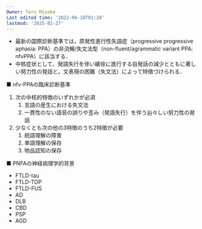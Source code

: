 ```yaml
---
Owner: Toru Miyake
Last edited time: '2022-06-10T01:20'
lastmod: '2025-02-27'
---
```

  

- 最新の国際診断基準では，原発性進行性失語症（progressive progressive aphasia: PPA）の非流暢/失文法型（non-fluent/agrammatic variant PPA: nfvPPA）に該当する．
- 中核症状として、発語失行を伴い緩徐に進行する自発話の減少とともに著しい努力性の発話と，文表現の困難（失文法）によって特徴づけられる．  

■ nfv-PPAの臨床診断基準

1. 次の中核的特徴のいずれかが必須
    1. 言語の産生における失文法
    2. 一貫性のない語音の誤りや歪み（発語失行）を伴う辿々しい努力性の発話
2. 少なくとも次の他の3特徴のうち2特徴が必要
    1. 統語理解の障害
    2. 単語理解の保存
    3. 物品認知の保存  

■ PNFAの神経病理学的背景

- FTLD-tau
- FTLD-TDP
- FTLD-FUS
- AD
- DLB
- CBD
- PSP
- AGD
